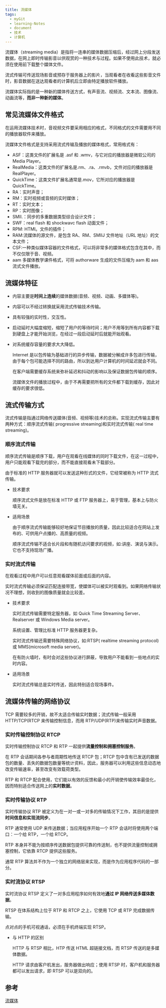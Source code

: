 ```yaml
---
title: 流媒体
tags:
  - myGit
  - learning-Notes
  - document
  - 技术
  - 计算机
---
```


流媒体（streaming media）是指将一连串的媒体数据压缩后，经过网上分段发送数据，在网上即时传输影音以供观赏的一种技术与过程。如果不使用此技术，就必须在使用前下载整个媒体文件。

流式传输可传送现场影音或预存于服务器上的影片，当观看者在收看这些影音文件时，影音数据在送达观看者的计算机后立即由特定播放软件播放。

流媒体实际指的是一种新的媒体传送方式，有声音流、视频流、文本流、图像流、动画流等，**而非一种新的媒体**。

## 常见流媒体文件格式

在运用流媒体技术时，音视频文件要采用相应的格式，不同格式的文件需要用不同的播放器软件来播放。

流媒体文件格式是支持采用流式传输及播放的媒体格式，常用格式有：

- ASF：这类文件的扩展名是 .asf 和 .wmv，与它对应的播放器是微软公司的 Media Player。
- ReaIMedia：这类文件的扩展名是.rm、.ra、.rmvb，文件对应的播放器是 ReaIPlayer。
- QuickTime：这类文件扩展名通常是.mov，它所对应的播放器是QuickTime。
- RA：实时声音；
- RM：实时视频或音频的实时媒体；
- RT：实时文本；
- RP：实时图像；
- SMII.：同步的多重数据类型综合设计文件；
- SWF：real flash 和 shockwavc flash 动面文件；
- RPM: HTMI。文件的插件；
- RAM:流媒体的源文件，是包含 RA、RM、SMIIJ 文件地址（URL 地址）的文本文件；
- CSF:一种类似媒体容器的文件格式，可以将非常多的媒体格式包含在其中，而不仅仅限于音、视频。
- aam 多媒体教学课件格式，可将 authorware 生成的文件压缩为 aam 和 aas 流式文件播放。

## 流媒体特征

- 内容主要是**时间上连续**的媒体数据(音频、视频、动画、多媒体等)。
- 内容可以不经过转换就采用流式传输技术传输。
- 具有较强的实时性，交互性。
- 启动延时大幅度缩短，缩短了用户的等待时间；用户不用等到所有内容都下载到硬盘上才能开始浏览，在经过一段启动延时后就能开始观看。
- 对系统缓存容量的要求大大降低。

  Internet 是以包传输为基础进行的异步传输，数据被分解成许多包进行传输，由于每个包可能选择不同的路由，所以到达用户计算机的时间延迟就会不同。

  在客户端需要缓存系统来弥补延迟和抖动的影响以及保证数据包传输的顺序。

  流媒体文件的播放过程中，由于不再需要把所有的文件都下载到缓存，因此对缓存的要求很低。

## 流式传输方式

流式传输是指通过网络传送媒体(音频、视频等)技术的总称。实现流式传输主要有两种方式：顺序流式传输( progressive streaming)和实时流式传输( real time streaming)。

### 顺序流式传输

顺序流式传输是顺序下载，用户在观看在线媒体的同时下载文件，在这一过程中，用户只能观看下载完的部分，而不能直接观看未下载部分。

由于标准的 HTTP 服务器就可以发送这种形式的文件，它经常被称为 HTTP 流式传输。

- 技术要求

  顺序流式文件是放在标准 HTTP 或 FTP 服务器上，易于管理，基本上与防火墙无关。

- 适用场景

  由于顺序流式传输能够较好地保证节目播放的质量，因此比较适合在网站上发布的、可供用户点播的、高质量的视频。

  顺序流式传输不适合长片段和有随机访问要求的视频，如:讲座、演说与演示。它也不支持现场广播。

### 实时流式传输

在观看过程中用户可以任意观看媒体前面或后面的内容。

实时流式传输必须保证匹配连接带宽，使媒体可以被实时观看到。如果网络传输状况不理想，则收到的图像质量就会比较差。

- 技术要求

  实时流式传输需要特定服务器，如 Quick Time Streaming Server、 Realserver 或 Windows Media server。

  系统设置、管理比标准 HTTP 服务器更复杂。

  实时流式传输还需要特殊网络协议，如:RTSP( realtime streaming protocol)或 MMS(microsoft media server)。

  在有防火墙时，有时会对这些协议进行屏蔽，导致用户不能看到一些地点的实时内容。

- 适用场景

  实时流式传输总是实时传送，因此特别适合现场事件。

## 流媒体传输的网络协议

TCP 需要较多的开销，故不太适合传输实时数据；流式传输一般采用 HTTP/TCP(RTCP 来传输控制信息，而用 RTP/UDP(RTP)来传输实时声音数据。

### 实时传输控制协议 RTCP

实时传输控制协议 RTCP 和 RTP 一起提供**流量控制和拥塞控制服务**。

在 RTP 会话期间各参与者周期性地传送 RTCP 包；RTCP 包中含有已发送的数据包的数量、丢失的数据包数量等统计资料，因此，服务器可以利用这些信息动态地改变传输速率，甚至改变有效载荷类型。

RTP 和 RTCP 配合使用，它们能以有效的反馈和最小的开销使传输效率最佳化，因而特别适合传送网上的**实时数据**。

### 实时传输协议 RTP

实时传输协议 RTP 被定义为在一对一或一对多的传输情况下工作，其目的是提供**时间信息和实现流同步**。

RTP 通常使用 UDP 来传送数据；当应用程序开始一个 RTP 会话时将使用两个端口：一个给 RTP，一个给 RTCP。

RTP 本身并不能为按顺序传送数据包提供可靠的传送制，也不提供流量控制或拥塞控制，它依靠 RTCP 提供这些服务。

通常 RTP 算法并不作为一个独立的网络层来实现，而是作为应用程序代码的一部分。

### 实时流协议 RTSP

实时流协议 RTSP 定义了一对多应用程序如何有效地**通过 IP 网络传送多媒体数据**。

RTSP 在体系结构上位于 RTP 和 RTCP 之上，它使用 TCP 或 RTP 完成数据传输。

点对点的手机可视通话，必须在手机终端实现 RTSP。

- 与 HTTP 的区别

  HTTP 与 RTSP 相比，HTP 传送 HTML 超链接文档，而 RTSP 传送的是多媒体数据。

  HTTP 请求由客户机发出，服务器做出响应；使用 RTSP 时，客户机和服务器都可以发出请求，即 RTSP 可以是双向的。

## 参考

[流媒体](https://baike.baidu.com/item/%E6%B5%81%E5%AA%92%E4%BD%93/98740?fr=aladdin)
